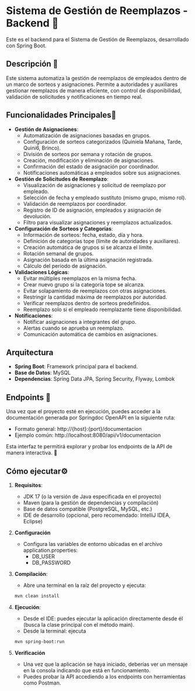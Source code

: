 # Sistema de Gestión de Reemplazos - Backend 📅

Este es el backend para el Sistema de Gestión de Reemplazos, desarrollado con Spring Boot.

## Descripción 🪪

Este sistema automatiza la gestión de reemplazos de empleados dentro de un marco de sorteos y asignaciones. Permite a
autoridades y auxiliares gestionar reemplazos de manera eficiente, con control de disponibilidad, validación de
solicitudes y notificaciones en tiempo real.

## Funcionalidades Principales📒

* **Gestión de Asignaciones**:
    * Automatización de asignaciones basadas en grupos.
    * Configuración de sorteos categorizados (Quiniela Mañana, Tarde, Quini6, Brinco).
    * División de sorteos por semana y rotación de grupos.
    * Creación, modificación y eliminación de asignaciones.
    * Confirmación del estado de asignación por coordinador.
    * Notificaciones automáticas a empleados sobre sus asignaciones.
* **Gestión de Solicitudes de Reemplazo**:
    * Visualización de asignaciones y solicitud de reemplazo por empleado.
    * Selección de fecha y empleado sustituto (mismo grupo, mismo rol).
    * Validación de reemplazos por coordinador.
    * Registro de ID de asignación, empleados y asignación de devolución.
    * Filtro para visualizar asignaciones y reemplazos actualizados.
* **Configuración de Sorteos y Categorías**:
    * Información de sorteos: fecha, estado, día y hora.
    * Definición de categorías tope (límite de autoridades y auxiliares).
    * Creación automática de grupos si se alcanza el límite.
    * Rotación semanal de grupos.
    * Asignación basada en la última asignación registrada.
    * Cálculo del período de asignación.
* **Validaciones Lógicas**:
    * Evitar múltiples reemplazos en la misma fecha.
    * Crear nuevo grupo si la categoría tope se alcanza.
    * Evitar solapamiento de reemplazos con otras asignaciones.
    * Restringir la cantidad máxima de reemplazos por autoridad.
    * Verificar reemplazos dentro de sorteos predefinidos.
    * Reemplazo solo si el empleado reemplazante tiene disponibilidad.
* **Notificaciones**:
    * Notificar asignaciones a integrantes del grupo.
    * Alertas cuando se aprueba un reemplazo.
    * Comunicación automática de cambios en asignaciones.

## Arquitectura

* **Spring Boot**: Framework principal para el backend.
* **Base de Datos**: MySQL
* **Dependencias**: Spring Data JPA, Spring Security, Flyway, Lombok

## Endpoints 📎

Una vez que el proyecto esté en ejecución, puedes acceder a la documentación generada por Springdoc OpenAPI en la siguiente ruta:

* Formato general: http://{host}:{port}/documentacion
* Ejemplo común: http://localhost:8080/api/v1/documentacion

Esta interfaz te permitirá explorar y probar los endpoints de la API de manera interactiva. 🚀

## Cómo ejecutar⚙️

1. **Requisitos**:
    * JDK 17 (o la versión de Java especificada en el proyecto)
    * Maven (para la gestión de dependencias y compilación)
    * Base de datos compatible (PostgreSQL, MySQL, etc.)
    * IDE de desarrollo (opcional, pero recomendado: IntelliJ IDEA, Eclipse)
2. **Configuración**
    * Configura las variables de entorno ubicadas en el archivo application.properties:
        * DB_USER
        * DB_PASSWORD
3. **Compilación**:
    * Abre una terminal en la raíz del proyecto y ejecuta:
    ```bash
    mvn clean install
    ```

4. **Ejecución**:
    * Desde el IDE: puedes ejecutar la aplicación directamente desde él (busca la clase principal con el
      método main).
    * Desde la terminal: ejecuta
   ``` bash
   mvn spring-boot:run
   ```

5. **Verificación**
    * Una vez que la aplicación se haya iniciado, deberías ver un mensaje en la consola indicando que está en
      funcionamiento.
    * Puedes probar la API accediendo a los endpoints con herramientas como Postman.


